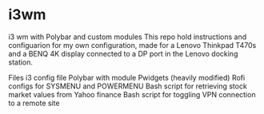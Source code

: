 # i3wm
i3 wm with Polybar and custom modules
This repo hold instructions and configuarion for my own configuration, made for a Lenovo Thinkpad T470s and a BENQ 4K display connected to a DP port in the Lenovo docking station.

Files
i3 config file
Polybar with module Pwidgets (heavily modified)
Rofi configs for SYSMENU and POWERMENU
Bash script for retrieving stock market values from Yahoo finance
Bash script for toggling VPN connection to a remote site

